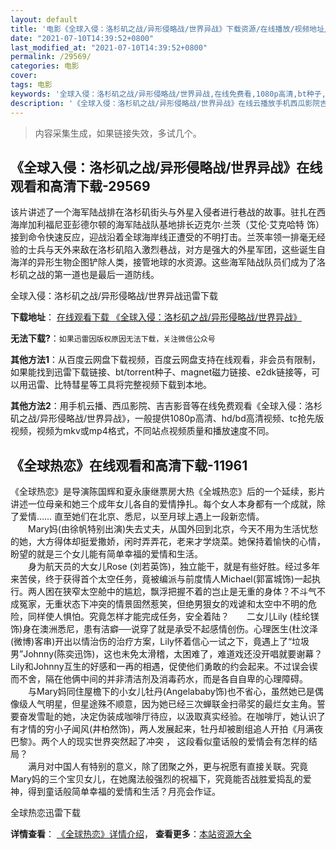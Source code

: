 ```yaml
---
layout: default
title: '电影《全球入侵：洛杉矶之战/异形侵略战/世界异战》下载资源/在线播放/视频地址/1080p/高清/蓝光'
date: "2021-07-10T14:39:52+0800"
last_modified_at: "2021-07-10T14:39:52+0800"
permalink: /29569/
categories: 电影
cover:
tags: 电影
keywords: '全球入侵：洛杉矶之战/异形侵略战/世界异战,在线免费看,1080p高清,bt种子,torrent,百度云盘,magnet,磁力链,迅雷下载资源'
description: '《全球入侵：洛杉矶之战/异形侵略战/世界异战》在线云播放手机西瓜影院吉吉影音免费看，1080p高清bd/hd未删减完整版和tc抢先枪版，mkv/mp4格式，附带bt/torrent种子、magnet/磁力链、百度云盘、网盘资源迅雷下载链接'
---
```


>内容采集生成，如果链接失效，多试几个。


## 《全球入侵：洛杉矶之战/异形侵略战/世界异战》在线观看和高清下载-29569

该片讲述了一个海军陆战排在洛杉矶街头与外星入侵者进行巷战的故事。驻扎在西海岸加利福尼亚彭德尔顿的海军陆战队基地排长迈克尔&middot;兰茨（艾伦&middot;艾克哈特 饰）接到命令快速反应，迎战沿着全球海岸线正遭受的不明打击。兰茨率领一排毫无经验的士兵与天外来敌在洛杉矶陷入激烈巷战，对方是强大的外星军团，这些诞生自海洋的异形生物企图铲除人类，接管地球的水资源。这些海军陆战队员们成为了洛杉矶之战的第一道也是最后一道防线。


全球入侵：洛杉矶之战/异形侵略战/世界异战迅雷下载

**下载地址**： [在线观看下载 《全球入侵：洛杉矶之战/异形侵略战/世界异战》](https://www.993dy.com//vod-detail-id-19113.html) 


**无法下载?**：`如果迅雷因版权原因无法下载，关注微信公众号 `

**其他方法1**：从百度云网盘下载视频，百度云网盘支持在线观看，非会员有限制，如果能找到迅雷下载链接、bt/torrent种子、magnet磁力链接、e2dk链接等，可以用迅雷、比特彗星等工具将完整视频下载到本地。

**其他方法2**：用手机云播、西瓜影院、吉吉影音等在线免费观看《全球入侵：洛杉矶之战/异形侵略战/世界异战》，一般提供1080p高清、hd/bd高清视频、tc抢先版视频，视频为mkv或mp4格式，不同站点视频质量和播放速度不同。


## 《全球热恋》在线观看和高清下载-11961

《全球热恋》是导演陈国辉和夏永康继票房大热《全城热恋》后的一个延续，影片讲述一位母亲和她三个成年女儿各自的爱情挣扎。每个女人本身都有一个成就，除了爱情…… 直至她们在北京、悉尼，以至月球上遇上一段新恋情。<br />　　Mary妈(由徐帆特别出演)失去丈夫，从国外回到北京，今天不用为生活忧愁的她，大方得体却挺爱撒娇，闲时弄弄花，老来才学烧菜。她保持着愉快的心情，盼望的就是三个女儿能有简单幸福的爱情和生活。<br />　　身为航天员的大女儿Rose (刘若英饰)，独立能干，就是有些好胜。经过多年来苦侯，终于获得首个太空任务，竟被编派与前度情人Michael(郭富城饰)一起执行。两人困在狭窄太空舱中的尴尬，飘浮把握不着的岂止是无重的身体？不斗气不成冤家，无重状态下冲突的情景固然惹笑，但绝男狠女的戏谑和太空中不明的危险，同样使人惧怕。究竟怎样才能完成任务，安全着陆？　　二女儿Lily (桂纶镁饰)身在澳洲悉尼，患有洁癖──说穿了就是承受不起感情创伤。心理医生(杜汶泽(微博)客串)开出以情治伤的治疗方案，Lily怀着信心一试之下，竟遇上了“垃圾男&rdquo;Johnny(陈奕迅饰)，这也未免太滑稽，太困难了，难道戏还没开唱就要谢幕？Lily和Johnny互生的好感和一再的相遇，促使他们勇敢的约会起来。不过误会锲而不舍，隔在他俩中间的并非清洁剂及消毒药水，而是各自自卑的心理障碍。<br />　　与Mary妈同住屋檐下的小女儿牡丹(Angelababy饰)也不省心，虽然她已是偶像级人气明星，但星途殊不顺意，因为她已经三次蝉联金扫帚奖的最烂女主角。誓要奋发雪耻的她，决定伪装成咖啡厅待应，以汲取真实经验。在咖啡厅，她认识了有才情的穷小子闻风(井柏然饰)，两人发展起来，牡丹却被剧组追人开拍《月满夜巴黎》。两个人的现实世界突然起了冲突 ， 这段看似童话般的爱情会有怎样的结局？<br />　　满月对中国人有特别的意义，除了团聚之外，更与祝愿有直接关联。究竟Mary妈的三个宝贝女儿，在她魔法般强烈的祝福下，究竟能否战胜爱捣乱的爱神，得到童话般简单幸福的爱情和生活？月亮会作证。


全球热恋迅雷下载

**详情查看**： [《全球热恋》详情介绍](/movie/11961/)， **查看更多**：[本站资源大全](/movie/t/all/)

